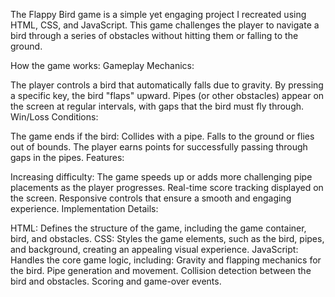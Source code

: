 The Flappy Bird game is a simple yet engaging project I recreated using HTML, CSS, and JavaScript. This game challenges the player to navigate a bird through a series of obstacles without hitting them or falling to the ground.

How the game works:
Gameplay Mechanics:

The player controls a bird that automatically falls due to gravity.
By pressing a specific key, the bird "flaps" upward.
Pipes (or other obstacles) appear on the screen at regular intervals, with gaps that the bird must fly through.
Win/Loss Conditions:

The game ends if the bird:
Collides with a pipe.
Falls to the ground or flies out of bounds.
The player earns points for successfully passing through gaps in the pipes.
Features:

Increasing difficulty: The game speeds up or adds more challenging pipe placements as the player progresses.
Real-time score tracking displayed on the screen.
Responsive controls that ensure a smooth and engaging experience.
Implementation Details:

HTML: Defines the structure of the game, including the game container, bird, and obstacles.
CSS: Styles the game elements, such as the bird, pipes, and background, creating an appealing visual experience.
JavaScript: Handles the core game logic, including:
Gravity and flapping mechanics for the bird.
Pipe generation and movement.
Collision detection between the bird and obstacles.
Scoring and game-over events.
